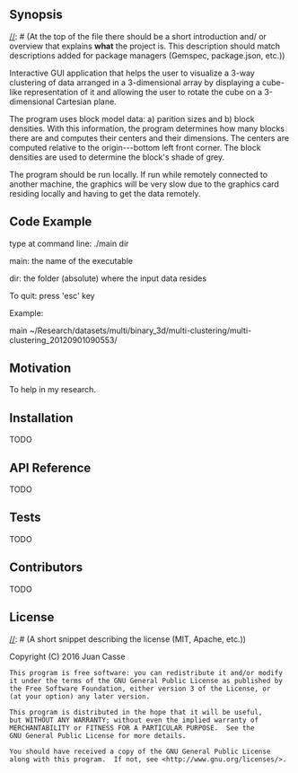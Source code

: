 ## Synopsis

[//]: # (At the top of the file there should be a short introduction and/ or overview that explains **what** the project is. This description should match descriptions added for package managers (Gemspec, package.json, etc.))

Interactive GUI application that helps the user to visualize a 3-way clustering
of data arranged in a 3-dimensional array by displaying a cube-like
representation of it and allowing the user to rotate the cube on a
3-dimensional Cartesian plane.

The program uses block model data: a) parition sizes and b) block densities.
With this information, the program determines how many blocks there are and
computes their centers and their dimensions. The centers are computed relative
to the origin---bottom left front corner. The block densities are used to
determine the block's shade of grey.

The program should be run locally. If run while remotely connected to another
machine, the graphics will be very slow due to the graphics card residing
locally and having to get the data remotely.

## Code Example

[//]: # (Show what the library does as concisely as possible, developers should be able to figure out **how** your project solves their problem by looking at the code example. Make sure the API you are showing off is obvious, and that your code is short and concise.)

type at command line: ./main dir

main: the name of the executable

dir: the folder (absolute) where the input data resides

To quit: press 'esc' key

Example:

main ~/Research/datasets/multi/binary_3d/multi-clustering/multi-clustering_20120901090553/

## Motivation

[//]: # (A short description of the motivation behind the creation and maintenance of the project. This should explain **why** the project exists.)

To help in my research.

## Installation

[//]: # (Provide code examples and explanations of how to get the project.)

TODO

## API Reference

[//]: # (Depending on the size of the project, if it is small and simple enough the reference docs can be added to the README. For medium size to larger projects it is important to at least provide a link to where the API reference docs live.)

TODO

## Tests

[//]: # (Describe and show how to run the tests with code examples.)

TODO

## Contributors

[//]: # (Let people know how they can dive into the project, include important links to things like issue trackers, irc, twitter accounts if applicable.)

TODO

## License

[//]: # (A short snippet describing the license (MIT, Apache, etc.))

[//]: # (http://choosealicense.com/)

Copyright (C) 2016 Juan Casse

    This program is free software: you can redistribute it and/or modify
    it under the terms of the GNU General Public License as published by
    the Free Software Foundation, either version 3 of the License, or
    (at your option) any later version.

    This program is distributed in the hope that it will be useful,
    but WITHOUT ANY WARRANTY; without even the implied warranty of
    MERCHANTABILITY or FITNESS FOR A PARTICULAR PURPOSE.  See the
    GNU General Public License for more details.

    You should have received a copy of the GNU General Public License
    along with this program.  If not, see <http://www.gnu.org/licenses/>.


